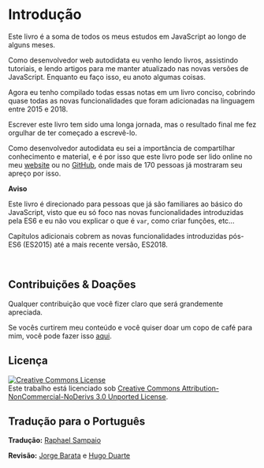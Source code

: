 # Introdução

Este livro é a soma de todos os meus estudos em JavaScript ao longo de alguns meses.

Como desenvolvedor web autodidata eu venho lendo livros, assistindo tutoriais, e lendo artigos para me manter atualizado nas novas versões de JavaScript. Enquanto eu faço isso, eu anoto algumas coisas.

Agora eu tenho compilado todas essas notas em um livro conciso, cobrindo quase todas as novas funcionalidades que foram adicionadas na linguagem entre 2015 e 2018.

Escrever este livro tem sido uma longa jornada, mas o resultado final me fez orgulhar de ter começado a escrevê-lo.

Como desenvolvedor autodidata eu sei a importância de compartilhar conhecimento e material, e é por isso que este livro pode ser lido online no meu [website](https://www.inspiredwebdev.com/courses/the-complete-guide-to-modern-javascript/) ou no [GitHub](https://github.com/AlbertoMontalesi/JavaScript-es6-and-beyond-ebook), onde mais de 170 pessoas já mostraram seu apreço por isso.


**Aviso**

Este livro é direcionado para pessoas que já são familiares ao básico do JavaScript, visto que eu só foco nas novas funcionalidades introduzidas pela ES6 e eu não vou explicar o que é `var`, como criar funções, etc...

Capítulos adicionais cobrem as novas funcionalidades introduzidas pós-ES6 (ES2015) até a mais recente versão, ES2018.

&nbsp;

## Contribuições & Doações

Qualquer contribuição que você fizer claro que será grandemente apreciada.

Se vocês curtirem meu conteúdo e você quiser doar um copo de café para mim, você pode fazer isso [aqui](https://www.paypal.me/albertomontalesi).

## Licença

<a rel="license" href="http://creativecommons.org/licenses/by-nc-nd/3.0/"><img alt="Creative Commons License" style="border-width:0" src="https://i.creativecommons.org/l/by-nc-nd/3.0/88x31.png" /></a><br />Este trabalho está licenciado sob <a rel="license" href="http://creativecommons.org/licenses/by-nc-nd/3.0/">Creative Commons Attribution-NonCommercial-NoDerivs 3.0 Unported License</a>.

## Tradução para o Português

**Tradução:** [Raphael Sampaio](https://www.linkedin.com/in/raphael-sampaio-41342757)

**Revisão:** [Jorge Barata](https://www.linkedin.com/in/jorgebarata) e [Hugo Duarte](https://www.linkedin.com/in/hugo-duarte-3392bb153)
